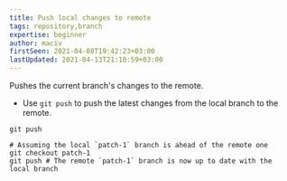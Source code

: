 ```yaml
---
title: Push local changes to remote
tags: repository,branch
expertise: beginner
author: maciv
firstSeen: 2021-04-08T19:42:23+03:00
lastUpdated: 2021-04-13T21:10:59+03:00
---
```


Pushes the current branch's changes to the remote.

- Use `git push` to push the latest changes from the local branch to the remote.

```shell
git push
```

```shell
# Assuming the local `patch-1` branch is ahead of the remote one
git checkout patch-1
git push # The remote `patch-1` branch is now up to date with the local branch
```
